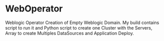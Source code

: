 # WebOperator
Weblogic Operator
Creation of Empty Weblogic Domain.
My build contains script to run it and Python script to create one Cluster with the Servers, Array to create Multiples DataSources and Application Deploy.